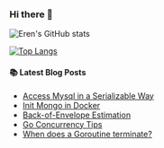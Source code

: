 ### Hi there 👋

<!--
**rhzx3519/rhzx3519** is a ✨ _special_ ✨ repository because its `README.md` (this file) appears on your GitHub profile.

Here are some ideas to get you started:

- 🔭 I’m currently working on ...
- 🌱 I’m currently learning ...
- 👯 I’m looking to collaborate on ...
- 🤔 I’m looking for help with ...
- 💬 Ask me about ...
- 📫 How to reach me: ...
- 😄 Pronouns: ...
- ⚡ Fun fact: ...
-->

![Eren's GitHub stats](https://github-readme-stats.vercel.app/api?username=rhzx3519&count_private=true&show_icons=true&theme=solarized-light)

[![Top Langs](https://github-readme-stats.vercel.app/api/top-langs/?username=rhzx3519&layout=compact)](https://github.com/rhzx3519/github-readme-stats)


#### 📚 Latest Blog Posts

<!-- BLOG-POST-LIST:START -->
- [Access Mysql in a Serializable Way](https://rhzx3519.github.io//go/2024/03/11/Access-Mysql-in-a-Serializable-Way.html)
- [Init Mongo in Docker](https://rhzx3519.github.io//database/2024/03/09/Init-Mongo-in-Docker.html)
- [Back-of-Envelope Estimation](https://rhzx3519.github.io//system/design/2024/03/08/Back-of-Envelope-Estimation.html)
- [Go Concurrency Tips](https://rhzx3519.github.io//go/2024/02/29/Go-Concurrency.html)
- [When does a Goroutine terminate?](https://rhzx3519.github.io//go/2024/02/16/Redirect-Goroutine-Understanding.html)
<!-- BLOG-POST-LIST:END -->
